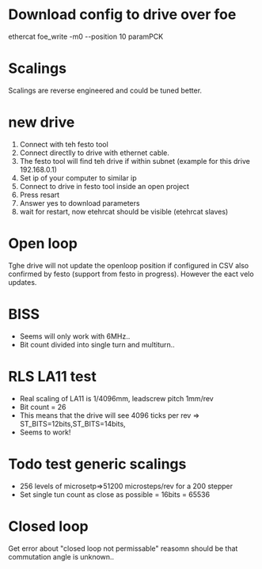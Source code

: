 
# Download config to drive over foe
ethercat foe_write -m0 --position 10 paramPCK 


# Scalings 
Scalings are reverse engineered and could be tuned better.

# new drive
1. Connect with teh festo tool
2. Connect directlly to drive with ethernet cable.
3. The festo tool will find teh drive if within subnet (example for this drive 192.168.0.1)
4. Set ip of your computer to similar ip
5. Connect to drive in festo tool inside an open project
6. Press resart
7. Answer yes to download parameters
8. wait for restart, now etehrcat should be visible (etehrcat slaves)

# Open loop
Tghe drive will not update the openloop position if configured in CSV also confirmed by festo (support from festo in progress). However the eact velo updates.


#  BISS
* Seems will only work with 6MHz..
* Bit count divided into single turn and multiturn..

# RLS LA11 test
* Real scaling of LA11 is 1/4096mm, leadscrew pitch 1mm/rev 
* Bit count = 26
* This means that the drive will see 4096 ticks per rev => ST_BITS=12bits,ST_BITS=14bits, 
* Seems to work!





# Todo test generic scalings
* 256 levels of microsetp=>51200 microsteps/rev for a 200 stepper
* Set single tun count as close as possible = 16bits = 65536



# Closed loop
Get error about "closed loop not permissable" reasomn should be that commutation angle is unknown..







